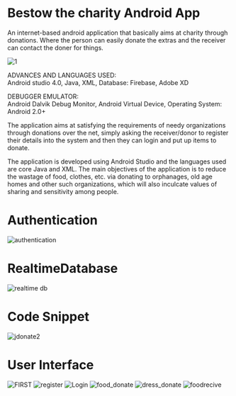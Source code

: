 # Bestow the charity Android App
An internet-based android application that basically aims at charity 
through donations. Where the person can easily donate the extras and 
the receiver can contact the doner for things.

![1](https://user-images.githubusercontent.com/100787996/164696884-f5a97538-9dd5-4e1d-8a59-b16a766c11e0.PNG)

ADVANCES AND LANGUAGES USED:  
Android studio 4.0,
Java,
XML,
Database: Firebase,
Adobe XD

DEBUGGER EMULATOR:  
Android Dalvik Debug Monitor,
Android Virtual Device,
Operating System: Android 2.0+

The application aims at satisfying the requirements of needy 
organizations through donations over the net, simply asking the 
receiver/donor to register their details into the system and then 
they can login and put up items to donate.

The application is developed using Android Studio and the languages 
used are core Java and XML. The main objectives of the application 
is to reduce the wastage of food, clothes, etc. via donating to 
orphanages, old age homes and other such organizations, which will 
also inculcate values of sharing and sensitivity among people.

# Authentication
![authentication](https://user-images.githubusercontent.com/100787996/164699307-80c80b91-1fea-4eb9-b906-b3b2564dc5c3.JPG)

# RealtimeDatabase
![realtime db](https://user-images.githubusercontent.com/100787996/164699778-b12bcd8e-9e28-4ea4-befa-bf62d8047aa7.JPG)

# Code Snippet
![jdonate2](https://user-images.githubusercontent.com/100787996/164699411-cc3bb558-7de0-46f6-beb9-d54db94b1e51.PNG)

# User Interface

![FIRST](https://user-images.githubusercontent.com/100787996/164685092-5378ec0d-4095-4250-b215-fe5ba8173b85.JPG)
![register](https://user-images.githubusercontent.com/100787996/164685112-a68214bd-15df-4fda-8cdf-b621e65475e5.JPG)
![Login](https://user-images.githubusercontent.com/100787996/164685131-33ad4fc3-1d61-43a6-a3db-87e758d823a2.JPG)
![food_donate](https://user-images.githubusercontent.com/100787996/164685201-2934bb12-adbc-41eb-9eb9-aeedc6fcb0b4.JPG)
![dress_donate](https://user-images.githubusercontent.com/100787996/164685217-78340a87-23a6-46fd-9b85-08a4b0420701.JPG)
![foodrecive](https://user-images.githubusercontent.com/100787996/164685232-f41344fb-4e6b-407f-a0cb-3a310bb130b2.JPG)
